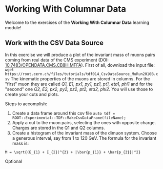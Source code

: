# Working With Columnar Data
Welcome to the exercises of the **Working With Columnar Data** learning module!

## Work with the CSV Data Source
In this exercise we will produce a plot of the invariant mass of muons pairs coming from real data of the CMS 
experiment (DOI: [10.7483/OPENDATA.CMS.CB8H.MFFA](http://opendata.cern.ch/record/700)).
First of all, download the input file:
```wget https://root.cern.ch/files/tutorials/tdf014_CsvDataSource_MuRun2010B.csv```
The kinematic properties of the muons are stored in columns. For the "first" muon they are called 
*Q1, E1, px1, py1, pz1, pt1, eta1, phi1* and for the "second" one *Q2, E2, px2, py2, pz2, pt2, eta2, phi2*.
You will use those to create your cuts and plots.

Steps to accomplish:
1) Create a data frame around this csv file ```auto tdf = ROOT::Experimental::TDF::MakeCsvDataFrame(fileName);```
2) Apply a cut to the muon pairs, selecting the ones with opposite charge. Charges are stored in the Q1 and Q2 columns.
3) Create a histogram of the invariant mass of the dimuon system. Choose a generous interval, say from 1 to 120 GeV. The formula for the invariant mass is:
```
M = \sqrt{(E_{1} + E_{2})^{2} + |\bar{p_{1}} + \bar{p_{2}}|^2}
```

Optional

